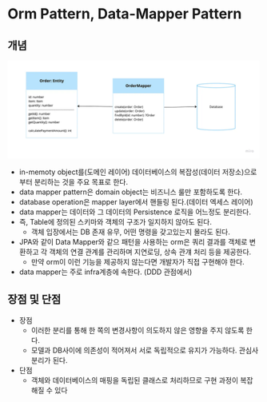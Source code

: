 # Orm Pattern, Data-Mapper Pattern

## 개념
![data-mapper_pattern](./data-mapper_pattern.png)

- in-memoty object를(도메인 레이어) 데이터베이스의 복잡성(데이터 저장소)으로부터 분리하는 것을 주요 목표로 한다.
- data mapper pattern은 domain object는 비즈니스 룰만 포함하도록 한다.
- database operation은 mapper layer에서 핸들링 된다.(데이터 엑세스 레이어)
- data mapper는 데이터와 그 데이터의 Persistence 로직을 어느정도 분리한다.
- 즉, Table에 정의된 스키마와 객체의 구조가 일지하지 않아도 된다.
  - 객체 입장에서는 DB 존재 유무, 어떤 명령을 갖고있는지 몰라도 된다.
- JPA와 같이 Data Mapper와 같으 패턴을 사용하는 orm은 쿼리 결과를 객체로 변환하고 각 객체의 연결 관계를 관리하며 지연로딩, 상속 관걔 처리 등을 제공한다.
  - 만약 orm이 이런 기능을 제공하지 않는다면 개발자가 직접 구현해야 한다.
- data mapper는 주로 infra계층에 속한다. (DDD 관점에서)
## 장점 및 단점
- 장점
  - 이러한 분리를 통해 한 쪽의 변경사항이 의도하지 않은 영향을 주지 않도록 한다.
  - 모델과 DB사이에 의존성이 적어져서 서로 독립적으로 유지가 가능하다. 관심사 분리가 된다.
- 단점
  - 객체와 데이터베이스의 매핑을 독립된 클래스로 처리하므로 구현 과정이 복잡해질 수 있다

